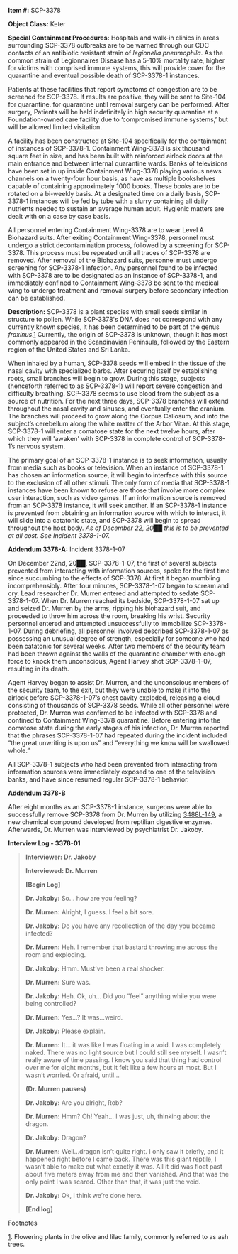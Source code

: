 **Item #:** SCP-3378

**Object Class:** Keter

**Special Containment Procedures:** Hospitals and walk-in clinics in areas surrounding SCP-3378 outbreaks are to be warned through our CDC contacts of an antibiotic resistant strain of _legionella pneumophila_. As the common strain of Legionnaires Disease has a 5-10% mortality rate, higher for victims with comprised immune systems, this will provide cover for the quarantine and eventual possible death of SCP-3378-1 instances.

Patients at these facilities that report symptoms of congestion are to be screened for SCP-3378. If results are positive, they will be sent to Site-104 for quarantine. for quarantine until removal surgery can be performed. After surgery, Patients will be held indefinitely in high security quarantine at a Foundation-owned care facility due to ‘compromised immune systems,’ but will be allowed limited visitation.

A facility has been constructed at Site-104 specifically for the containment of instances of SCP-3378-1. Containment Wing-3378 is six thousand square feet in size, and has been built with reinforced airlock doors at the main entrance and between internal quarantine wards. Banks of televisions have been set in up inside Containment Wing-3378 playing various news channels on a twenty-four hour basis, as have as multiple bookshelves capable of containing approximately 1000 books. These books are to be rotated on a bi-weekly basis. At a designated time on a daily basis, SCP-3378-1 instances will be fed by tube with a slurry containing all daily nutrients needed to sustain an average human adult. Hygienic matters are dealt with on a case by case basis.

All personnel entering Containment Wing-3378 are to wear Level A Biohazard suits. After exiting Containment Wing-3378, personnel must undergo a strict decontamination process, followed by a screening for SCP-3378. This process must be repeated until all traces of SCP-3378 are removed. After removal of the Biohazard suits, personnel must undergo screening for SCP-3378-1 infection. Any personnel found to be infected with SCP-3378 are to be designated as an instance of SCP-3378-1, and immediately confined to Containment Wing-3378 be sent to the medical wing to undergo treatment and removal surgery before secondary infection can be established.

**Description:** SCP-3378 is a plant species with small seeds similar in structure to pollen. While SCP-3378's DNA does not correspond with any currently known species, it has been determined to be part of the genus _fraxinus_.[1](javascript:;) Currently, the origin of SCP-3378 is unknown, though it has most commonly appeared in the Scandinavian Peninsula, followed by the Eastern region of the United States and Sri Lanka.

When inhaled by a human, SCP-3378 seeds will embed in the tissue of the nasal cavity with specialized barbs. After securing itself by establishing roots, small branches will begin to grow. During this stage, subjects (henceforth referred to as SCP-3378-1) will report severe congestion and difficulty breathing. SCP-3378 seems to use blood from the subject as a source of nutrition. For the next three days, SCP-3378 branches will extend throughout the nasal cavity and sinuses, and eventually enter the cranium. The branches will proceed to grow along the Corpus Callosum, and into the subject’s cerebellum along the white matter of the Arbor Vitae. At this stage, SCP-3378-1 will enter a comatose state for the next twelve hours, after which they will 'awaken' with SCP-3378 in complete control of SCP-3378-1’s nervous system.

The primary goal of an SCP-3378-1 instance is to seek information, usually from media such as books or television. When an instance of SCP-3378-1 has chosen an information source, it will begin to interface with this source to the exclusion of all other stimuli. The only form of media that SCP-3378-1 instances have been known to refuse are those that involve more complex user interaction, such as video games. If an information source is removed from an SCP-3378 instance, it will seek another. If an SCP-3378-1 instance is prevented from obtaining an information source with which to interact, it will slide into a catatonic state, and SCP-3378 will begin to spread throughout the host body. _As of December 22, 20██ this is to be prevented at all cost. See Incident 3378-1-07._

**Addendum 3378-A:** Incident 3378-1-07

On December 22nd, 20██, SCP-3378-1-07, the first of several subjects prevented from interacting with information sources, spoke for the first time since succumbing to the effects of SCP-3378. At first it began mumbling incomprehensibly. After four minutes, SCP-3378-1-07 began to scream and cry. Lead researcher Dr. Murren entered and attempted to sedate SCP-3378-1-07. When Dr. Murren reached its bedside, SCP-3378-1-07 sat up and seized Dr. Murren by the arms, ripping his biohazard suit, and proceeded to throw him across the room, breaking his wrist. Security personnel entered and attempted unsuccessfully to immobilize SCP-3378-1-07. During debriefing, all personnel involved described SCP-3378-1-07 as possessing an unusual degree of strength, especially for someone who had been catatonic for several weeks. After two members of the security team had been thrown against the walls of the quarantine chamber with enough force to knock them unconscious, Agent Harvey shot SCP-3378-1-07, resulting in its death.

Agent Harvey began to assist Dr. Murren, and the unconscious members of the security team, to the exit, but they were unable to make it into the airlock before SCP-3378-1-07’s chest cavity exploded, releasing a cloud consisting of thousands of SCP-3378 seeds. While all other personnel were protected, Dr. Murren was confirmed to be infected with SCP-3378 and confined to Containment Wing-3378 quarantine. Before entering into the comatose state during the early stages of his infection, Dr. Murren reported that the phrases SCP-3378-1-07 had repeated during the incident included “the great unwriting is upon us” and “everything we know will be swallowed whole.”

All SCP-3378-1 subjects who had been prevented from interacting from information sources were immediately exposed to one of the television banks, and have since resumed regular SCP-3378-1 behavior.

**Addendum 3378-B**

After eight months as an SCP-3378-1 instance, surgeons were able to successfully remove SCP-3378 from Dr. Murren by utilizing [3488L-149](http://www.scp-wiki.net/scp-3488), a new chemical compound developed from reptilian digestive enzymes. Afterwards, Dr. Murren was interviewed by psychiatrist Dr. Jakoby.

**Interview Log - 3378-01**

> **Interviewer: Dr. Jakoby**
> 
> **Interviewed: Dr. Murren**
> 
> **\[Begin Log\]**
> 
> **Dr. Jakoby:** So… how are you feeling?
> 
> **Dr. Murren:** Alright, I guess. I feel a bit sore.
> 
> **Dr. Jakoby:** Do you have any recollection of the day you became infected?
> 
> **Dr. Murren:** Heh. I remember that bastard throwing me across the room and exploding.
> 
> **Dr. Jakoby:** Hmm. Must’ve been a real shocker.
> 
> **Dr. Murren:** Sure was.
> 
> **Dr. Jakoby:** Heh. Ok, uh… Did you “feel” anything while you were being controlled?
> 
> **Dr. Murren:** Yes…? It was…weird.
> 
> **Dr. Jakoby:** Please explain.
> 
> **Dr. Murren:** It… it was like I was floating in a void. I was completely naked. There was no light source but I could still see myself. I wasn’t really aware of time passing. I know you said that thing had control over me for eight months, but it felt like a few hours at most. But I wasn’t worried. Or afraid, until…
> 
> **(Dr. Murren pauses)**
> 
> **Dr. Jakoby:** Are you alright, Rob?
> 
> **Dr. Murren:** Hmm? Oh! Yeah… I was just, uh, thinking about the dragon.
> 
> **Dr. Jakoby:** Dragon?
> 
> **Dr. Murren:** Well…dragon isn’t quite right. I only saw it briefly, and it happened right before I came back. There was this giant reptile, I wasn’t able to make out what exactly it was. All it did was float past about five meters away from me and then vanished. And that was the only point I was scared. Other than that, it was just the void.
> 
> **Dr. Jakoby:** Ok, I think we’re done here.
> 
> **\[End log\]**

Footnotes

[1](javascript:;). Flowering plants in the olive and lilac family, commonly referred to as ash trees.